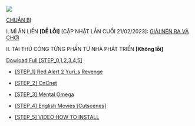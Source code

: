 ![](https://i.imgur.com/OrjTWmK.jpg)

[CHUẨN BỊ]( )

I. MÌ ĂN LIỀN **[DỄ LỖI]** [CẬP NHẬT LẦN CUỐI 21/02/2023]: 
[GIẢI NÉN RA VÀ CHƠI]()

II. TẢI THỦ CÔNG TỪNG PHẦN TỪ NHÀ PHÁT TRIỂN **[Không lỗi]**

[Dowload Full [STEP_0,1,2,3,4,5]](https://drive.google.com/drive/folders/1NFZM_R2-hb8-4ccx9ODexnfmRajlzSsf?usp=sharing)



- [ [STEP_1] Red Alert 2 Yuri_s Revenge](https://drive.google.com/file/d/1AjLyOo_3uBo7X9_-TvEyuyMZKfRxqauT/view?usp=sharing)

- [ [STEP_2] CnCnet](https://cncnet.org/red-alert-2)

- [ [STEP_3] Mental Omega](http://mentalomega.com/index.php?page=download)

- [ [STEP_4] English Movies [Cutscenes]](https://drive.google.com/file/d/1oOJNa9HfQ8c7gIPwO03CiaXxZFYioT-Z/view?usp=sharing)

- [ [STEP_5] VIDEO HOW TO INSTALL](https://youtube.com/playlist?list=PLMkkahCVDnIvK6ZJ6IcEZ7MSqecF5ZxZ0)

